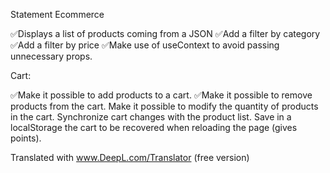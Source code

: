 Statement
Ecommerce

✅Displays a list of products coming from a JSON
✅Add a filter by category
✅Add a filter by price
✅Make use of useContext to avoid passing unnecessary props.

Cart:

✅Make it possible to add products to a cart.
✅Make it possible to remove products from the cart.
Make it possible to modify the quantity of products in the cart.
Synchronize cart changes with the product list.
Save in a localStorage the cart to be recovered when reloading the page (gives points).

Translated with www.DeepL.com/Translator (free version)
